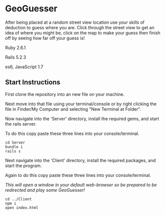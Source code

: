 # GeoGuesser

After being placed at a random street view location use your skills of deduction to guess where you are. Click through the street view to get an idea of where you might be, click on the map to make your guess then finish off by seeing how far off your guess is! 

Ruby 2.6.1

Rails 5.2.3

es6, JavaScript 1.7

## Start Instructions

First clone the repository into an new file on your machine.

Next move into that file using your terminal/console or by right clicking the file in Finder/My Computer and selecting "New Terminal at Folder". 

Now navigate into the 'Server' directory, install the required gems, and start the rails server.

To do this copy paste these three lines into your console/terminal.

```
cd Server
bundle i 
rails s 
```

Next navigate into the 'Client' directory, install the required packages, and start the program.

Again to do this copy paste these three lines into your console/terminal. 

*This will open a window in your default web-browser so be prepared to be redirected and play some GeoGuesser!*

```
cd ../Client
npm i
open index.html
```
